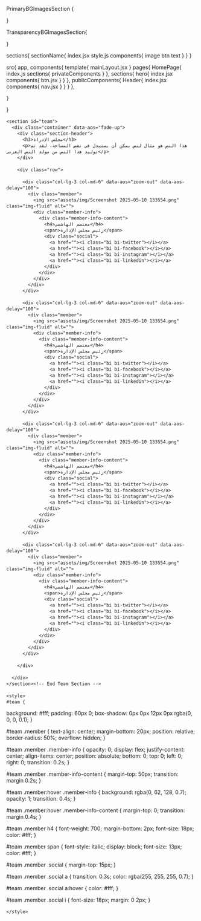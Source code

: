 PrimaryBGImagesSection {

}

TransparencyBGImagesSection{

}

sections{ sectionName{ index.jsx style.js components{ image btn text } } }


src{
    app,
    components{
        template{
            mainLayout.jsx
        }
        pages{
            HomePage{
            index.js
            sections{
                privateComponents
            }
        },
        sections{
            hero{
                index.jsx
                components{
                    btn.jsx
                }
            }
        },
        publicComponents{
            Header{
                index.jsx
                components{
                    nav.jsx
                }
            }
        }
        },

    }
}








    <section id="team">
      <div class="container" data-aos="fade-up">
        <div class="section-header">
          <h3>مجلس الإدراة</h3>
          <p>هذا النص هو مثال لنص يمكن أن يستبدل في نفس المساحة، لقد تم توليد هذا النص من مولد النص العربى</p>
        </div>

        <div class="row">

          <div class="col-lg-3 col-md-6" data-aos="zoom-out" data-aos-delay="100">
            <div class="member">
              <img src="assets/img/Screenshot 2025-05-10 133554.png" class="img-fluid" alt="">
              <div class="member-info">
                <div class="member-info-content">
                  <h4>معتصم الهاشمي</h4>
                  <span>رئيس مجلس الإدارة</span>
                  <div class="social">
                    <a href=""><i class="bi bi-twitter"></i></a>
                    <a href=""><i class="bi bi-facebook"></i></a>
                    <a href=""><i class="bi bi-instagram"></i></a>
                    <a href=""><i class="bi bi-linkedin"></i></a>
                  </div>
                </div>
              </div>
            </div>
          </div>

          <div class="col-lg-3 col-md-6" data-aos="zoom-out" data-aos-delay="100">
            <div class="member">
              <img src="assets/img/Screenshot 2025-05-10 133554.png" class="img-fluid" alt="">
              <div class="member-info">
                <div class="member-info-content">
                  <h4>معتصم الهاشمي</h4>
                  <span>رئيس مجلس الإدارة</span>
                  <div class="social">
                    <a href=""><i class="bi bi-twitter"></i></a>
                    <a href=""><i class="bi bi-facebook"></i></a>
                    <a href=""><i class="bi bi-instagram"></i></a>
                    <a href=""><i class="bi bi-linkedin"></i></a>
                  </div>
                </div>
              </div>
            </div>
          </div>

          <div class="col-lg-3 col-md-6" data-aos="zoom-out" data-aos-delay="100">
            <div class="member">
              <img src="assets/img/Screenshot 2025-05-10 133554.png" class="img-fluid" alt="">
              <div class="member-info">
                <div class="member-info-content">
                  <h4>معتصم الهاشمي</h4>
                  <span>رئيس مجلس الإدارة</span>
                  <div class="social">
                    <a href=""><i class="bi bi-twitter"></i></a>
                    <a href=""><i class="bi bi-facebook"></i></a>
                    <a href=""><i class="bi bi-instagram"></i></a>
                    <a href=""><i class="bi bi-linkedin"></i></a>
                  </div>
                </div>
              </div>
            </div>
          </div>

          <div class="col-lg-3 col-md-6" data-aos="zoom-out" data-aos-delay="100">
            <div class="member">
              <img src="assets/img/Screenshot 2025-05-10 133554.png" class="img-fluid" alt="">
              <div class="member-info">
                <div class="member-info-content">
                  <h4>معتصم الهاشمي</h4>
                  <span>رئيس مجلس الإدارة</span>
                  <div class="social">
                    <a href=""><i class="bi bi-twitter"></i></a>
                    <a href=""><i class="bi bi-facebook"></i></a>
                    <a href=""><i class="bi bi-instagram"></i></a>
                    <a href=""><i class="bi bi-linkedin"></i></a>
                  </div>
                </div>
              </div>
            </div>
          </div>

        </div>

      </div>
    </section><!-- End Team Section -->

    <style>
    #team {
  background: #fff;
  padding: 60px 0;
  box-shadow: 0px 0px 12px 0px rgba(0, 0, 0, 0.1);
}

#team .member {
  text-align: center;
  margin-bottom: 20px;
  position: relative;
  border-radius: 50%;
  overflow: hidden;
}

#team .member .member-info {
  opacity: 0;
  display: flex;
  justify-content: center;
  align-items: center;
  position: absolute;
  bottom: 0;
  top: 0;
  left: 0;
  right: 0;
  transition: 0.2s;
}

#team .member .member-info-content {
  margin-top: 50px;
  transition: margin 0.2s;
}

#team .member:hover .member-info {
  background: rgba(0, 62, 128, 0.7);
  opacity: 1;
  transition: 0.4s;
}

#team .member:hover .member-info-content {
  margin-top: 0;
  transition: margin 0.4s;
}

#team .member h4 {
  font-weight: 700;
  margin-bottom: 2px;
  font-size: 18px;
  color: #fff;
}

#team .member span {
  font-style: italic;
  display: block;
  font-size: 13px;
  color: #fff;
}

#team .member .social {
  margin-top: 15px;
}

#team .member .social a {
  transition: 0.3s;
  color: rgba(255, 255, 255, 0.7);
}

#team .member .social a:hover {
  color: #fff;
}

#team .member .social i {
  font-size: 18px;
  margin: 0 2px;
}

    </style>